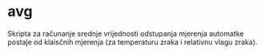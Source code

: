 # avg
Skripta za računanje srednje vrijednosti odstupanja mjerenja automatke postaje od klaisčnih mjerenja (za temperaturu zraka i relativnu vlagu zraka).
